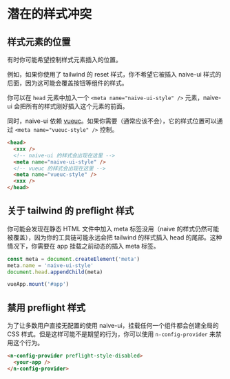 # 潜在的样式冲突

## 样式元素的位置

有时你可能希望控制样式元素插入的位置。

例如，如果你使用了 tailwind 的 reset 样式，你不希望它被插入 naive-ui 样式的后面，因为这可能会覆盖按钮等组件的样式。

你可以在 `head` 元素中加入一个 `<meta name="naive-ui-style" />` 元素，naive-ui 会把所有的样式刚好插入这个元素的前面。

同时，naive-ui 依赖 [vueuc](https://github.com/07akioni/vueuc)。如果你需要（通常应该不会），它的样式位置可以通过 `<meta name="vueuc-style" />` 控制。

```html
<head>
  <xxx />
  <!-- naive-ui 的样式会出现在这里 -->
  <meta name="naive-ui-style" />
  <!-- vueuc 的样式会出现在这里 -->
  <meta name="vueuc-style" />
  <xxx />
</head>
```

## 关于 tailwind 的 preflight 样式

你可能会发现在静态 HTML 文件中加入 meta 标签没用（naive 的样式仍然可能被覆盖），因为你的工具链可能永远会把 tailwind 的样式插入 head 的尾部。这种情况下，你需要在 app 挂载之前动态的插入 meta 标签。

```ts
const meta = document.createElement('meta')
meta.name = 'naive-ui-style'
document.head.appendChild(meta)

vueApp.mount('#app')
```

## 禁用 preflight 样式

为了让多数用户直接无配置的使用 naive-ui，挂载任何一个组件都会创建全局的 CSS 样式。但是这样可能不是期望的行为，你可以使用 `n-config-provider` 来禁用这个行为。

```html
<n-config-provider preflight-style-disabled>
  <your-app />
</n-config-provider>
```
